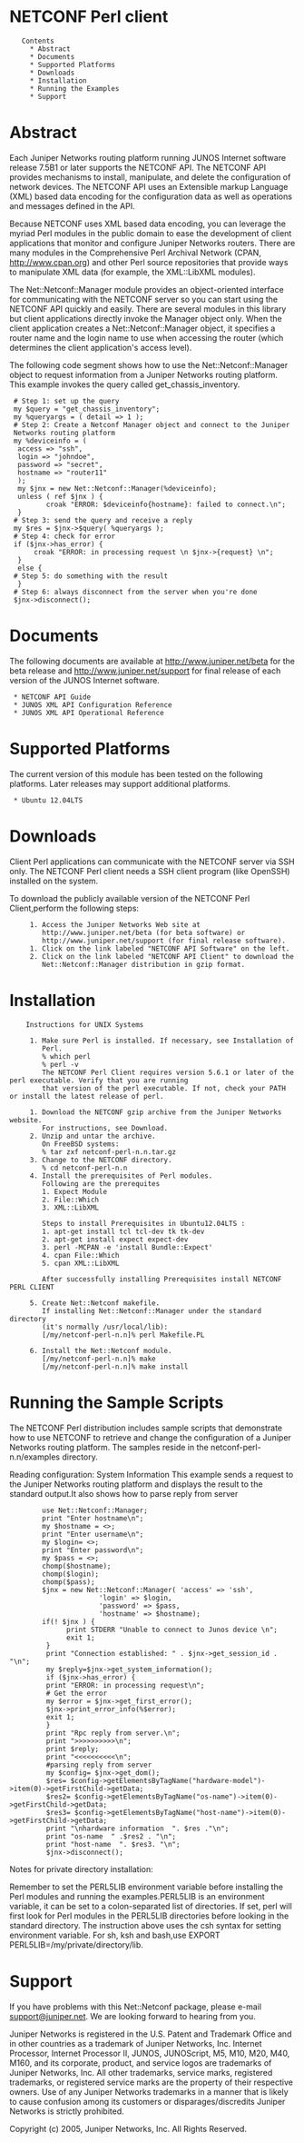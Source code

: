 NETCONF Perl client
===================

       Contents
         * Abstract
         * Documents
         * Supported Platforms
         * Downloads
         * Installation
         * Running the Examples
         * Support

Abstract
========

   Each Juniper Networks routing platform running JUNOS Internet software
   release 7.5B1 or later supports the NETCONF API. The NETCONF API provides
   mechanisms to install, manipulate, and delete the configuration of network
   devices. The NETCONF API uses an Extensible markup Language (XML) based
   data encoding for the configuration data as well as operations and
   messages defined in the API.

   Because NETCONF uses XML based data encoding, you can leverage the myriad
   Perl modules in the public domain to ease the development of client
   applications that monitor and configure Juniper Networks routers. There
   are many modules in the Comprehensive Perl Archival Network (CPAN,
   http://www.cpan.org) and other Perl source repositories that provide ways
   to manipulate XML data (for example, the XML::LibXML modules).

   The Net::Netconf::Manager module provides an object-oriented interface for
   communicating with the NETCONF server so you can start using the NETCONF
   API quickly and easily. There are several modules in this library but
   client applications directly invoke the Manager object only. When the
   client application creates a Net::Netconf::Manager object, it specifies a
   router name and the login name to use when accessing the router (which
   determines the client application's access level).

   The following code segment shows how to use the Net::Netconf::Manager
   object to request information from a Juniper Networks routing platform.
   This example invokes the query called get_chassis_inventory.
    
     # Step 1: set up the query
     my $query = "get_chassis_inventory";
     my %queryargs = ( detail => 1 );
     # Step 2: Create a Netconf Manager object and connect to the Juniper
     Networks routing platform
     my %deviceinfo = (
      access => "ssh",
      login => "johndoe",
      password => "secret",
      hostname => "router11"
      );
      my $jnx = new Net::Netconf::Manager(%deviceinfo);
      unless ( ref $jnx ) {
             croak "ERROR: $deviceinfo{hostname}: failed to connect.\n";
      }
     # Step 3: send the query and receive a reply
     my $res = $jnx->$query( %queryargs );
     # Step 4: check for error
     if ($jnx->has_error) {
          croak "ERROR: in processing request \n $jnx->{request} \n";
      } 
      else {
     # Step 5: do something with the result
      }
     # Step 6: always disconnect from the server when you're done
     $jnx->disconnect();

Documents
==========

   The following documents are available at http://www.juniper.net/beta for
   the beta release and http://www.juniper.net/support for final release of
   each version of the JUNOS Internet software.

     * NETCONF API Guide
     * JUNOS XML API Configuration Reference
     * JUNOS XML API Operational Reference

Supported Platforms
===================

   The current version of this module has been tested on the following
   platforms. Later releases may support additional platforms.

     * Ubuntu 12.04LTS 
        

Downloads
============

Client Perl applications can communicate with the NETCONF server via SSH only. The NETCONF Perl client needs a SSH client program (like OpenSSH) installed on the system.

To download the publicly available version of the NETCONF Perl Client,perform the following steps:

         1. Access the Juniper Networks Web site at
            http://www.juniper.net/beta (for beta software) or
            http://www.juniper.net/support (for final release software).
         1. Click on the link labeled "NETCONF API Software" on the left.
         2. Click on the link labeled "NETCONF API Client" to download the
            Net::Netconf::Manager distribution in gzip format.
        

Installation
=============
        Instructions for UNIX Systems

         1. Make sure Perl is installed. If necessary, see Installation of
            Perl.
            % which perl
            % perl -v
            The NETCONF Perl Client requires version 5.6.1 or later of the perl executable. Verify that you are running
            that version of the perl executable. If not, check your PATH or install the latest release of perl.

         1. Download the NETCONF gzip archive from the Juniper Networks website. 
            For instructions, see Download.
         2. Unzip and untar the archive.
            On FreeBSD systems:
            % tar zxf netconf-perl-n.n.tar.gz
         3. Change to the NETCONF directory.
            % cd netconf-perl-n.n
         4. Install the prerequisites of Perl modules. 
            Following are the prerequites
            1. Expect Module
            2. File::Which
            3. XML::LibXML
        
            Steps to install Prerequisites in Ubuntu12.04LTS :
            1. apt-get install tcl tcl-dev tk tk-dev
            2. apt-get install expect expect-dev
            3. perl -MCPAN -e 'install Bundle::Expect'
            4. cpan File::Which
            5. cpan XML::LibXML
            
            After successfully installing Prerequisites install NETCONF PERL CLIENT
          
         5. Create Net::Netconf makefile.
            If installing Net::Netconf::Manager under the standard directory
            (it's normally /usr/local/lib):
            [/my/netconf-perl-n.n]% perl Makefile.PL
             
         6. Install the Net::Netconf module.
            [/my/netconf-perl-n.n]% make
            [/my/netconf-perl-n.n]% make install
                  
Running the Sample Scripts
==========================

The NETCONF Perl distribution includes sample scripts that demonstrate how to use NETCONF to retrieve and change the configuration of a Juniper Networks routing platform. The samples reside in the netconf-perl-n.n/examples directory.

Reading configuration: System Information
This example sends a <get-system-information> request to the Juniper Networks routing platform and displays the result to the standard output.It also shows how to parse reply from server

            use Net::Netconf::Manager;
            print "Enter hostname\n";
            my $hostname = <>;
            print "Enter username\n";
            my $login= <>;
            print "Enter password\n";
            my $pass = <>;
            chomp($hostname);
            chomp($login);
            chomp($pass);
            $jnx = new Net::Netconf::Manager( 'access' => 'ssh',
                          'login' => $login,
                          'password' => $pass,
                          'hostname' => $hostname);
            if(! $jnx ) {
                  print STDERR "Unable to connect to Junos device \n";
                  exit 1;
             }
             print "Connection established: " . $jnx->get_session_id . "\n";
             my $reply=$jnx->get_system_information();
             if ($jnx->has_error) {
             print "ERROR: in processing request\n";
             # Get the error
             my $error = $jnx->get_first_error();
             $jnx->print_error_info(%$error);
             exit 1;
             }
             print "Rpc reply from server.\n";
             print ">>>>>>>>>>\n";
             print $reply;
             print "<<<<<<<<<<\n";
             #parsing reply from server
             my $config= $jnx->get_dom();
             $res= $config->getElementsByTagName("hardware-model")->item(0)->getFirstChild->getData;
             $res2= $config->getElementsByTagName("os-name")->item(0)->getFirstChild->getData;
             $res3= $config->getElementsByTagName("host-name")->item(0)->getFirstChild->getData;
             print "\nhardware information  ". $res ."\n";
             print "os-name  " .$res2 . "\n";
             print "host-name  ". $res3. "\n";
             $jnx->disconnect();
  
 Notes for private directory installation:
 
Remember to set the PERL5LIB environment variable before installing the Perl modules and running the examples.PERL5LIB is an environment variable, it can be set to a colon-separated list of directories. If set, perl will first look for Perl modules in the PERL5LIB directories before looking in the standard directory. The instruction above uses the csh syntax for setting environment variable. For sh, ksh and bash,use EXPORT PERL5LIB=/my/private/directory/lib.
 
 Support
===========
If you have problems with this Net::Netconf package, please e-mail support@juniper.net. We are looking forward to hearing from you.

Juniper Networks is registered in the U.S. Patent and Trademark Office and in other countries as a trademark of Juniper
Networks, Inc. Internet Processor, Internet Processor II, JUNOS, JUNOScript, M5, M10, M20, M40, M160, and its corporate, product, and service logos are trademarks of Juniper Networks, Inc.  All other trademarks, service marks, registered trademarks, or registered service marks are the property of their respective owners. Use of any Juniper Networks trademarks in a manner that is likely to cause confusion among its customers or disparages/discredits Juniper Networks is strictly  prohibited.

Copyright (c) 2005, Juniper Networks, Inc. All Rights Reserved.

